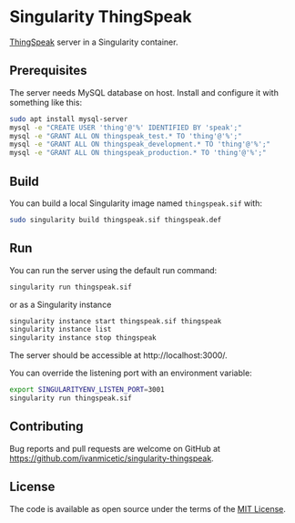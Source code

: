 # Singularity ThingSpeak
[ThingSpeak] server in a Singularity container.

## Prerequisites

The server needs MySQL database on host. Install and configure it with something like this:
```sh
sudo apt install mysql-server
mysql -e "CREATE USER 'thing'@'%' IDENTIFIED BY 'speak';"
mysql -e "GRANT ALL ON thingspeak_test.* TO 'thing'@'%';"
mysql -e "GRANT ALL ON thingspeak_development.* TO 'thing'@'%';"
mysql -e "GRANT ALL ON thingspeak_production.* TO 'thing'@'%';"
``` 

## Build

You can build a local Singularity image named `thingspeak.sif` with:

```sh
sudo singularity build thingspeak.sif thingspeak.def
```

## Run

You can run the server using the default run command:

```sh
singularity run thingspeak.sif
```
or as a Singularity instance

```sh
singularity instance start thingspeak.sif thingspeak
singularity instance list
singularity instance stop thingspeak
```

The server should be accessible at http://localhost:3000/.

You can override the listening port with an environment variable:

```sh
export SINGULARITYENV_LISTEN_PORT=3001
singularity run thingspeak.sif
```

## Contributing

Bug reports and pull requests are welcome on GitHub at
https://github.com/ivanmicetic/singularity-thingspeak.

## License

The code is available as open source under the terms of the [MIT License].

[ThingSpeak]: https://github.com/iobridge/thingspeak
[MIT License]: http://opensource.org/licenses/MIT
